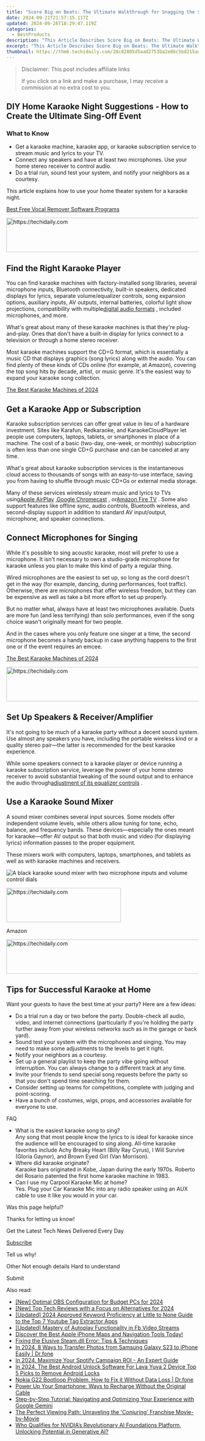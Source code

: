 ```yaml
---
title: "Score Big on Beats: The Ultimate Walkthrough for Snagging the Student Discount on Spotify"
date: 2024-09-21T21:57:15.117Z
updated: 2024-09-26T18:29:47.119Z
categories:
  - BestProducts
description: "This Article Describes Score Big on Beats: The Ultimate Walkthrough for Snagging the Student Discount on Spotify"
excerpt: "This Article Describes Score Big on Beats: The Ultimate Walkthrough for Snagging the Student Discount on Spotify"
thumbnail: https://thmb.techidaily.com/28c82805d5aad2753ba2e86c5bd215ad19bda09a59f6f42053f6caef86f2a202.jpg
---
```


>  Disclaimer: This post includes affiliate links
>
>  If you click on a link and make a purchase, I may receive a commission at no extra cost to you.
>

## DIY Home Karaoke Night Suggestions - How to Create the Ultimate Sing-Off Event
### What to Know

* Get a karaoke machine, karaoke app, or karaoke subscription service to stream music and lyrics to your TV.
* Connect any speakers and have at least two microphones. Use your home stereo receiver to control audio.
* Do a trial run, sound test your system, and notify your neighbors as a courtesy.

 This article explains how to use your home theater system for a karaoke night.

[Best Free Vocal Remover Software Programs](https://www.lifewire.com/best-free-programs-to-remove-vocals-from-songs-2438491)

<!-- affiliate ads begin -->
<a href="https://unicoeye.pxf.io/c/5597632/2148772/18498" target="_top" id="2148772">
  <img src="//a.impactradius-go.com/display-ad/18498-2148772" border="0" alt="https://techidaily.com" width="728" height="90"/>
</a>
<img height="0" width="0" src="https://unicoeye.pxf.io/i/5597632/2148772/18498" style="position:absolute;visibility:hidden;" border="0" />
<!-- affiliate ads end -->

## Find the Right Karaoke Player

 You can find karaoke machines with factory-installed song libraries, several microphone inputs, Bluetooth connectivity, built-in speakers, dedicated displays for lyrics, separate volume/equalizer controls, song expansion options, auxiliary inputs, AV outputs, internal batteries, colorful light show projections, compatibility with multiple[digital audio formats](https://www.lifewire.com/different-types-of-music-files-3134920) , included microphones, and more.

 What's great about many of these karaoke machines is that they're plug-and-play. Ones that don't have a built-in display for lyrics connect to a television or through a home stereo receiver.

 Most karaoke machines support the CD+G format, which is essentially a music CD that displays graphics (song lyrics) along with the audio. You can find plenty of these kinds of CDs online (for example, at Amazon), covering the top song hits by decade, artist, or music genre. It's the easiest way to expand your karaoke song collection.

[The Best Karaoke Machines of 2024](https://www.lifewire.com/best-karaoke-machines-4118378)

## Get a Karaoke App or Subscription

 Karaoke subscription services can offer great value in lieu of a hardware investment. Sites like Karafun, Redkaraoke, and KaraokeCloudPlayer let people use computers, laptops, tablets, or smartphones in place of a machine. The cost of a basic (two-day, one-week, or monthly) subscription is often less than one single CD+G purchase and can be canceled at any time.

 What's great about karaoke subscription services is the instantaneous cloud access to thousands of songs with an easy-to-use interface, saving you from having to shuffle through music CD+Gs or external media storage.

 Many of these services wirelessly stream music and lyrics to TVs using[Apple AirPlay](https://www.lifewire.com/apple-airplay-mirroring-explained-2000228) ,[Google Chromecast](https://www.lifewire.com/set-up-google-chromecast-5323335) , or[Amazon Fire TV](https://www.lifewire.com/amazon-fire-tv-stick-4k-review-4691492) . Some also support features like offline sync, audio controls, Bluetooth wireless, and second-display support in addition to standard AV input/output, microphone, and speaker connections.

## Connect Microphones for Singing

 While it's possible to sing acoustic karaoke, most will prefer to use a microphone. It isn't necessary to own a studio-grade microphone for karaoke unless you plan to make this kind of party a regular thing.

 Wired microphones are the easiest to set up, so long as the cord doesn't get in the way (for example, dancing, during performances, foot traffic). Otherwise, there are microphones that offer wireless freedom, but they can be expensive as well as take a bit more effort to set up properly.

 But no matter what, always have at least two microphones available. Duets are more fun (and less terrifying) than solo performances, even if the song choice wasn't originally meant for two people.

 And in the cases where you only feature one singer at a time, the second microphone becomes a handy backup in case anything happens to the first one or if the event requires an emcee.

[The Best Karaoke Machines of 2024](https://www.lifewire.com/best-wireless-karaoke-microphones-4580479)

<!-- affiliate ads begin -->
<a href="https://appsumo.8odi.net/c/5597632/2049370/7443" target="_top" id="2049370">
  <img src="//a.impactradius-go.com/display-ad/7443-2049370" border="0" alt="https://techidaily.com" width="728" height="90"/>
</a>
<img height="0" width="0" src="https://appsumo.8odi.net/i/5597632/2049370/7443" style="position:absolute;visibility:hidden;" border="0" />
<!-- affiliate ads end -->

## Set Up Speakers & Receiver/Amplifier

 It's not going to be much of a karaoke party without a decent sound system. Use almost any speakers you have, including the portable wireless kind or a quality stereo pair—the latter is recommended for the best karaoke experience.

 While some speakers connect to a karaoke player or device running a karaoke subscription service, leverage the power of your home stereo receiver to avoid substantial tweaking of the sound output and to enhance the audio through[adjustment of its equalizer controls](https://www.lifewire.com/adjust-frequencies-on-stereo-equalizer-3134898) .

## Use a Karaoke Sound Mixer

 A sound mixer combines several input sources. Some models offer independent volume levels, while others allow tuning for tone, echo, balance, and frequency bands. These devices—especially the ones meant for karaoke—offer AV output so that both music and video (for displaying lyrics) information passes to the proper equipment.

 These mixers work with computers, laptops, smartphones, and tablets as well as with karaoke machines and receivers.

![A black karaoke sound mixer with two microphone inputs and volume control dials](https://www.lifewire.com/thmb/h_uvTY0WoS-luqGi4yqEn5y66g8=/1500x0/filters:no_upscale():max_bytes(150000):strip_icc():format(webp)/614X-Ho7khL._SL1200_-59270e3c5f9b585950997d4b-1b6a18b512b645fdaa5d7e4ac0503660.jpg)

<!-- affiliate ads begin -->
<a href="https://aligracehair.sjv.io/c/5597632/1934138/19272" target="_top" id="1934138">
  <img src="//a.impactradius-go.com/display-ad/19272-1934138" border="0" alt="https://techidaily.com" width="300" height="90"/>
</a>
<img height="0" width="0" src="https://aligracehair.sjv.io/i/5597632/1934138/19272" style="position:absolute;visibility:hidden;" border="0" />
<!-- affiliate ads end -->

Amazon

<!-- affiliate ads begin -->
<a href="https://oneplusfr.sjv.io/c/5597632/1622438/14044" target="_top" id="1622438">
  <img src="//a.impactradius-go.com/display-ad/14044-1622438" border="0" alt="https://techidaily.com" width="728" height="90"/>
</a>
<img height="0" width="0" src="https://oneplusfr.sjv.io/i/5597632/1622438/14044" style="position:absolute;visibility:hidden;" border="0" />
<!-- affiliate ads end -->

## Tips for Successful Karaoke at Home

 Want your guests to have the best time at your party? Here are a few ideas:

* Do a trial run a day or two before the party. Double-check all audio, video, and internet connections (particularly if you're holding the party further away from your wireless networks such as in the garage or back yard).
* Sound test your system with the microphones and singing. You may need to make some adjustments to the levels to get it right.
* Notify your neighbors as a courtesy.
* Set up a general playlist to keep the party vibe going without interruption. You can always change to a different track at any time.
* Invite your friends to send special song requests before the party so that you don't spend time searching for them.
* Consider setting up teams for competitions, complete with judging and point-scoring.
* Have a bunch of costumes, wigs, props, and accessories available for everyone to use.

 FAQ

* What is the easiest karaoke song to sing?  
 Any song that most people know the lyrics to is ideal for karaoke since the audience will be encouraged to sing along. All-time karaoke favorites include Achy Breaky Heart (Billy Ray Cyrus), I Will Survive (Gloria Gaynor), and Brown Eyed Girl (Van Morrison).
* Where did karaoke originate?  
 Karaoke bars originated in Kobe, Japan during the early 1970s. Roberto del Rosario patented the first home karaoke machine in 1983.
* Can I use my Carpool Karaoke Mic at home?  
 Yes. Plug your Car Karaoke Mic into any radio speaker using an AUX cable to use it like you would in your car.

Was this page helpful?

Thanks for letting us know!

 Get the Latest Tech News Delivered Every Day

[Subscribe](https://www.lifewire.com/#)

Tell us why!

 Other  Not enough details  Hard to understand

 Submit

<ins class="adsbygoogle"
     style="display:block"
     data-ad-format="autorelaxed"
     data-ad-client="ca-pub-7571918770474297"
     data-ad-slot="1223367746"></ins>

<ins class="adsbygoogle"
     style="display:block"
     data-ad-client="ca-pub-7571918770474297"
     data-ad-slot="8358498916"
     data-ad-format="auto"
     data-full-width-responsive="true"></ins>

<span class="atpl-alsoreadstyle">Also read:</span>
<div><ul>
<li><a href="https://screen-recording.techidaily.com/new-optimal-obs-configuration-for-budget-pcs-for-2024/"><u>[New] Optimal OBS Configuration for Budget PCs for 2024</u></a></li>
<li><a href="https://screen-sharing-recording.techidaily.com/new-top-tech-reviews-with-a-focus-on-alternatives-for-2024/"><u>[New] Top Tech Reviews with a Focus on Alternatives for 2024</u></a></li>
<li><a href="https://youtube-tips.techidaily.com/ed-2024-approved-keyword-proficiency-at-little-to-none-guide-to-the-top-7-youtube-tag-extractor-apps/"><u>[Updated] 2024 Approved Keyword Proficiency at Little to None Guide to the Top 7 Youtube Tag Extractor Apps</u></a></li>
<li><a href="https://facebook-video-content.techidaily.com/updated-mastery-of-autoplay-functionality-in-fb-video-streams/"><u>[Updated] Mastery of Autoplay Functionality in Fb Video Streams</u></a></li>
<li><a href="https://techno-recovery.techidaily.com/discover-the-best-apple-iphone-maps-and-navigation-tools-today/"><u>Discover the Best Apple iPhone Maps and Navigation Tools Today!</u></a></li>
<li><a href="https://techno-recovery.techidaily.com/fixing-the-elusive-steamdll-error-tips-and-techniques/"><u>Fixing the Elusive Steam.dll Error: Tips & Techniques</u></a></li>
<li><a href="https://android-transfer.techidaily.com/in-2024-8-ways-to-transfer-photos-from-samsung-galaxy-s23-to-iphone-easily-drfone-by-drfone-transfer-from-android-transfer-from-android/"><u>In 2024, 8 Ways to Transfer Photos from Samsung Galaxy S23 to iPhone Easily | Dr.fone</u></a></li>
<li><a href="https://extra-support.techidaily.com/in-2024-maximize-your-spotify-campaign-roi-an-expert-guide/"><u>In 2024, Maximize Your Spotify Campaign ROI - An Expert Guide</u></a></li>
<li><a href="https://sim-unlock.techidaily.com/in-2024-the-best-android-unlock-software-for-lava-yuva-2-device-top-5-picks-to-remove-android-locks-by-drfone-android/"><u>In 2024, The Best Android Unlock Software For Lava Yuva 2 Device Top 5 Picks to Remove Android Locks</u></a></li>
<li><a href="https://fix-guide.techidaily.com/nokia-g22-bootloop-problem-how-to-fix-it-without-data-loss-drfone-by-drfone-fix-android-problems-fix-android-problems/"><u>Nokia G22 Bootloop Problem, How to Fix it Without Data Loss | Dr.fone</u></a></li>
<li><a href="https://techno-recovery.techidaily.com/power-up-your-smartphone-ways-to-recharge-without-the-original-cable/"><u>Power Up Your Smartphone: Ways to Recharge Without the Original Cable</u></a></li>
<li><a href="https://techno-recovery.techidaily.com/step-by-step-tutorial-navigating-and-optimizing-your-experience-with-google-gemini/"><u>Step-by-Step Tutorial: Navigating and Optimizing Your Experience with Google Gemini</u></a></li>
<li><a href="https://techno-recovery.techidaily.com/the-perfect-viewing-path-unraveling-the-conjuring-franchise-movie-by-movie/"><u>The Perfect Viewing Path: Unraveling the 'Conjuring' Franchise Movie-by-Movie</u></a></li>
<li><a href="https://tech-revival.techidaily.com/who-qualifies-for-nvidias-revolutionary-ai-foundations-platform-unlocking-potential-in-generative-ai/"><u>Who Qualifies for NVIDIA’s Revolutionary AI Foundations Platform, Unlocking Potential in Generative AI?</u></a></li>
</ul></div>

